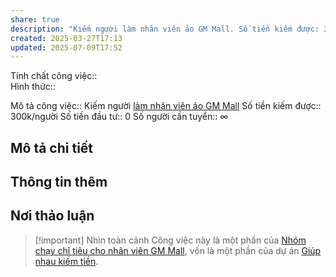 ```yaml
---
share: true
description: "Kiếm người làm nhân viên ảo GM Mall. Số tiền kiếm được: 300k/người"
created: 2025-03-27T17:13
updated: 2025-07-09T17:52
---
```

Tính chất công việc::  
Hình thức:: 

Mô tả công việc:: Kiếm người [làm nhân viên ảo GM Mall](../GM%20Mall/L%C3%A0m%20nh%C3%A2n%20vi%C3%AAn%20%E1%BA%A3o.md)
Số tiền kiếm được:: 300k/người
Số tiền đầu tư:: 0
Số người cần tuyển:: ∞

## Mô tả chi tiết
## Thông tin thêm
## Nơi thảo luận

> [!important] Nhìn toàn cảnh
> Công việc này là một phần của [Nhóm chạy chỉ tiêu cho nhân viên GM Mall](../GM%20Mall/index.md), vốn là một phần của dự án [Giúp nhau kiếm tiền](../../../../../../%F0%9F%93%90D%E1%BB%B1%20%C3%A1n/Gi%C3%BAp%20nhau%20ki%E1%BA%BFm%20ti%E1%BB%81n/index.md).
